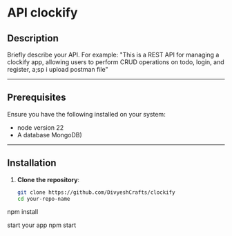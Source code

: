# API clockify

## Description
Briefly describe your API. For example:
"This is a REST API for managing a clockify app, allowing users to perform CRUD operations on todo, login, and register, a;sp i upload postman file"

---

## Prerequisites
Ensure you have the following installed on your system:
- node version 22
- A database MongoDB)

---

## Installation

1. **Clone the repository**:
   ```bash
   git clone https://github.com/DivyeshCrafts/clockify
   cd your-repo-name
 npm install

start your app
npm start

